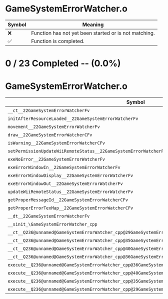 # GameSystemErrorWatcher.o
| Symbol | Meaning 
| ------------- | ------------- 
| :x: | Function has not yet been started or is not matching. 
| :white_check_mark: | Function is completed. 


# 0 / 23 Completed -- (0.0%)
# GameSystemErrorWatcher.o
| Symbol | Decompiled? |
| ------------- | ------------- |
| `__ct__22GameSystemErrorWatcherFv` | :x: |
| `initAfterResourceLoaded__22GameSystemErrorWatcherFv` | :x: |
| `movement__22GameSystemErrorWatcherFv` | :x: |
| `draw__22GameSystemErrorWatcherCFv` | :x: |
| `isWarning__22GameSystemErrorWatcherCFv` | :x: |
| `setPermissionUpdateWiiRemoteStatus__22GameSystemErrorWatcherFb` | :x: |
| `exeNoError__22GameSystemErrorWatcherFv` | :x: |
| `exeErrorWindowIn__22GameSystemErrorWatcherFv` | :x: |
| `exeErrorWindowDisplay__22GameSystemErrorWatcherFv` | :x: |
| `exeErrorWindowOut__22GameSystemErrorWatcherFv` | :x: |
| `updateWiiRemoteStatus__22GameSystemErrorWatcherFv` | :x: |
| `getProperMessageId__22GameSystemErrorWatcherCFv` | :x: |
| `getProperErrorTexMap__22GameSystemErrorWatcherCFv` | :x: |
| `__dt__22GameSystemErrorWatcherFv` | :x: |
| `__sinit_\GameSystemErrorWatcher_cpp` | :x: |
| `__ct__Q236@unnamed@GameSystemErrorWatcher_cpp@29GameSystemErrorWatcherNoErrorFv` | :x: |
| `__ct__Q236@unnamed@GameSystemErrorWatcher_cpp@35GameSystemErrorWatcherErrorWindowInFv` | :x: |
| `__ct__Q236@unnamed@GameSystemErrorWatcher_cpp@40GameSystemErrorWatcherErrorWindowDisplayFv` | :x: |
| `__ct__Q236@unnamed@GameSystemErrorWatcher_cpp@36GameSystemErrorWatcherErrorWindowOutFv` | :x: |
| `execute__Q236@unnamed@GameSystemErrorWatcher_cpp@36GameSystemErrorWatcherErrorWindowOutCFP5Spine` | :x: |
| `execute__Q236@unnamed@GameSystemErrorWatcher_cpp@40GameSystemErrorWatcherErrorWindowDisplayCFP5Spine` | :x: |
| `execute__Q236@unnamed@GameSystemErrorWatcher_cpp@35GameSystemErrorWatcherErrorWindowInCFP5Spine` | :x: |
| `execute__Q236@unnamed@GameSystemErrorWatcher_cpp@29GameSystemErrorWatcherNoErrorCFP5Spine` | :x: |
